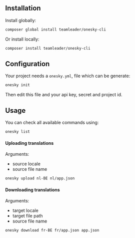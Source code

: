 ## Installation

Install globally:

```bash
composer global install teamleader/onesky-cli
```

Or install locally:

```bash
composer install teamleader/onesky-cli
```

## Configuration

Your project needs a `onesky.yml`, file which can be generate:

```bash
onesky init
```

Then edit this file and your api key, secret and project id.

## Usage

You can check all available commands using:

```bash
onesky list
```

#### Uploading translations

Arguments:
- source locale
- source file name

```bash
onesky upload nl-BE nl/app.json
```

#### Downloading translations

Arguments:
- target locale
- target file path
- source file name

```bash
onesky download fr-BE fr/app.json app.json
```
